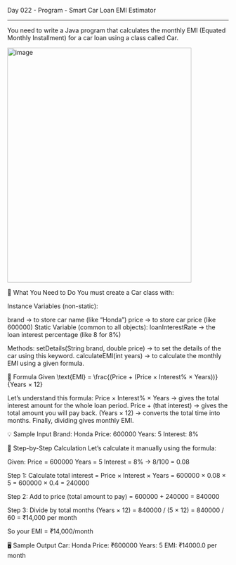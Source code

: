 Day 022 - Program - Smart Car Loan EMI Estimator
___________________________________________________
You need to write a Java program that calculates the monthly EMI (Equated Monthly Installment) for a car loan using a class called Car.

<img width="419" height="534" alt="image" src="https://github.com/user-attachments/assets/f4283cbd-9766-48ed-a086-78c2225a2be1" />


🚗 What You Need to Do
You must create a Car class with:

Instance Variables (non-static):

brand → to store car name (like “Honda”)
price → to store car price (like 600000)
Static Variable (common to all objects):
loanInterestRate → the loan interest percentage (like 8 for 8%)

Methods:
setDetails(String brand, double price) → to set the details of the car using this keyword.
calculateEMI(int years) → to calculate the monthly EMI using a given formula.

📘 Formula Given
\text{EMI} = \frac{(Price + (Price × Interest% × Years))}{Years × 12}

Let’s understand this formula:
Price × Interest% × Years → gives the total interest amount for the whole loan period.
Price + (that interest) → gives the total amount you will pay back.
(Years × 12) → converts the total time into months.
Finally, dividing gives monthly EMI.

💡 Sample Input
Brand: Honda
Price: 600000
Years: 5
Interest: 8%

🧮 Step-by-Step Calculation
Let’s calculate it manually using the formula:

Given:
Price = 600000
Years = 5
Interest = 8% → 8/100 = 0.08

Step 1: Calculate total interest
= Price × Interest × Years
= 600000 × 0.08 × 5
= 600000 × 0.4
= 240000

Step 2: Add to price (total amount to pay)
= 600000 + 240000
= 840000

Step 3: Divide by total months (Years × 12)
= 840000 / (5 × 12)
= 840000 / 60
= ₹14,000 per month

So your EMI = ₹14,000/month

🖥️ Sample Output
Car: Honda
Price: ₹600000
Years: 5
EMI: ₹14000.0 per month
